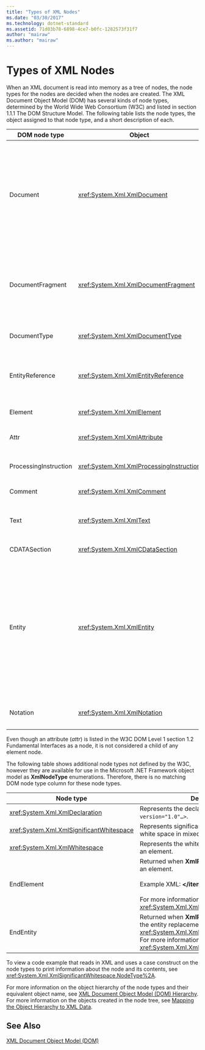 ```yaml
---
title: "Types of XML Nodes"
ms.date: "03/30/2017"
ms.technology: dotnet-standard
ms.assetid: 71d03b78-6898-4ce7-b0fc-1282573f31f7
author: "mairaw"
ms.author: "mairaw"
---
```

# Types of XML Nodes
When an XML document is read into memory as a tree of nodes, the node types for the nodes are decided when the nodes are created. The XML Document Object Model (DOM) has several kinds of node types, determined by the World Wide Web Consortium (W3C) and listed in section 1.1.1 The DOM Structure Model. The following table lists the node types, the object assigned to that node type, and a short description of each.  


|DOM node type|Object|Description|  
|-------------------|------------|-----------------|  
|Document|<xref:System.Xml.XmlDocument>|The container of all the nodes in the tree. It is also known as the document root, which is not always the same as the root element.|  
|DocumentFragment|<xref:System.Xml.XmlDocumentFragment>|A temporary bag containing one or more nodes without any tree structure.|  
|DocumentType|<xref:System.Xml.XmlDocumentType>|Represents the `<!DOCTYPE…>` node.|  
|EntityReference|<xref:System.Xml.XmlEntityReference>|Represents the non-expanded entity reference text.|  
|Element|<xref:System.Xml.XmlElement>|Represents an element node.|  
|Attr|<xref:System.Xml.XmlAttribute>|Is an attribute of an element.|  
|ProcessingInstruction|<xref:System.Xml.XmlProcessingInstruction>|Is a processing instruction node.|  
|Comment|<xref:System.Xml.XmlComment>|A comment node.|  
|Text|<xref:System.Xml.XmlText>|Text belonging to an element or attribute.|  
|CDATASection|<xref:System.Xml.XmlCDataSection>|Represents CDATA.|  
|Entity|<xref:System.Xml.XmlEntity>|Represents the `<!ENTITY…>` declarations in an XML document, either from an internal document type definition (DTD) subset or from external DTDs and parameter entities.|  
|Notation|<xref:System.Xml.XmlNotation>|Represents a notation declared in the DTD.|  

 Even though an attribute (*attr*) is listed in the W3C DOM Level 1 section 1.2 Fundamental Interfaces as a node, it is not considered a child of any element node.  

 The following table shows additional node types not defined by the W3C, however they are available for use in the Microsoft .NET Framework object model as **XmlNodeType** enumerations. Therefore, there is no matching DOM node type column for these node types.  


|Node type|Description|  
|---------------|-----------------|  
|<xref:System.Xml.XmlDeclaration>|Represents the declaration node `<?xml version="1.0"…>`.|  
|<xref:System.Xml.XmlSignificantWhitespace>|Represents significant white space, which is white space in mixed content.|  
|<xref:System.Xml.XmlWhitespace>|Represents the white space in the content of an element.|  
|EndElement|Returned when **XmlReader** gets to the end of an element.<br /><br /> Example XML: **\</item>**<br /><br /> For more information, see <xref:System.Xml.XmlNodeType>.|  
|EndEntity|Returned when **XmlReader** gets to the end of the entity replacement as a result of a call to <xref:System.Xml.XmlReader.ResolveEntity%2A>. For more information, see <xref:System.Xml.XmlNodeType>.|  

 To view a code example that reads in XML and uses a case construct on the node types to print information about the node and its contents, see <xref:System.Xml.XmlSignificantWhitespace.NodeType%2A>.  

 For more information on the object hierarchy of the node types and their equivalent object name, see [XML Document Object Model (DOM) Hierarchy](../../../../docs/standard/data/xml/xml-document-object-model-dom-hierarchy.md). For more information on the objects created in the node tree, see [Mapping the Object Hierarchy to XML Data](../../../../docs/standard/data/xml/mapping-the-object-hierarchy-to-xml-data.md).  

## See Also  
 [XML Document Object Model (DOM)](../../../../docs/standard/data/xml/xml-document-object-model-dom.md)
